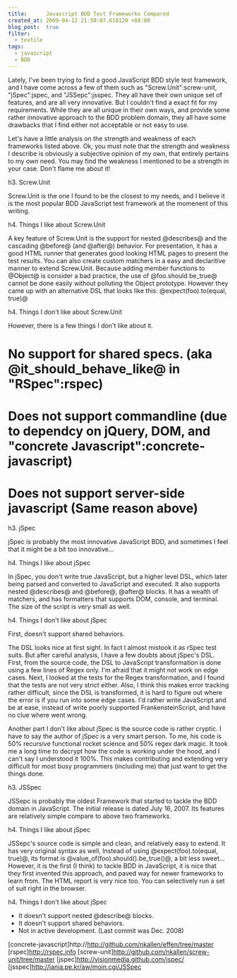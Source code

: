 ```yaml
--- 
title:      Javascript BDD Test Frameworks Compared
created_at: 2009-04-12 21:58:07.618120 +08:00
blog_post:  true
filter:
  - textile
tags:
  - javascript
  - BDD
--- 
```


Lately, I've been trying to find a good JavaScript BDD style test framework, and I have come across a few of them such as "Screw.Unit":screw-unit, "jSpec":jspec, and "JSSepc":jsspec. They all have their own unique set of features, and are all very innovative. But I couldn't find a exact fit for my requirements. While they are all unique in their own ways, and provide some rather innovative approach to the BDD problem domain, they all have some drawbacks that I find either not acceptable or not easy to use.

Let's have a little analysis on the strength and weakness of each frameworks listed above. Ok, you must note that the strength and weakness I describe is obviously a subjective opinion of my own, that entirely pertains to my own need. You may find the weakness I mentioned to be a strength in your case. Don't flame me about it!

h3. Screw.Unit

Screw.Unit is the one I found to be the closest to my needs, and I believe it is the most popular BDD JavaScript test framework at the momenent of this writing.

h4. Things I like about Screw.Unit

A key feature of Screw.Unit is the support for nested @describes@ and the cascading @before@ (and @after@) behavior. For presentation, it has a good HTML runner that generates good looking HTML pages to present the test results. You can also create custom matchers in a easy and declaritive manner to extend Screw.Unit. Because adding member functions to @Object@ is consider a bad practice, the use of @foo.should be_true@ cannot be done easily without polluting the Object prototype. However they came up with an alternative DSL that looks like this: @expect(foo).to(equal, true)@


h4. Things I don't like about Screw.Unit

However, there is a few things I don't like about it.

# No support for shared specs. (aka @it_should_behave_like@ in "RSpec":rspec)
# Does not support commandline (due to dependcy on jQuery, DOM, and "concrete Javascript":concrete-javascript)
# Does not support server-side javascript (Same reason above)


h3. jSpec

jSpec is probably the most innovative JavaScript BDD, and sometimes I feel that it might be a bit too innovative...

h4. Things I like about jSpec

In jSpec, you don't write true JavaScript, but a higher level DSL, which later being parsed and converted to JavaScript and executed. It also supports nested @describes@ and @before@, @after@ blocks. It has a wealth of matchers, and has formatters that supports DOM, console, and terminal. The size of the script is very small as well.

h4. Things I don't like about jSpec

First, doesn't support shared behaviors.

The DSL looks nice at first sight. In fact I almost mistook it as rSpec test suits. But after careful analysis, I have a few doubts about jSpec's DSL. First, from the source code, the DSL to JavaScript transformation is done using a few lines of Regex only. I'm afraid that it might not work on edge cases. Next, I looked at the tests for the Regex transformation, and I found that the tests are not very strict either. Also, I think this makes error tracking rather difficult, since the DSL is transformed, it is hard to figure out where the error is if you run into some edge cases. I'd rather write JavaScript and be at ease, instead of write poorly supported FrankensteinScript, and have no clue where went wrong.

Another part I don't like about jSpec is the source code is rather cryptic. I have to say the author of jSpec is a very smart person. To me, his code is 50% recursive functional rocket science and 50% regex dark magic. It took me a long time to decrypt how the code is working under the hood, and I can't say I understood it 100%. This makes contributing and extending very difficult for most busy programmers (including me) that just want to get the things done.

h3. JSSpec

JSSepc is probably the oldest Framework that started to tackle the BDD domain in JavaScript. The initial release is dated July 16, 2007. Its features are relatively simple compare to above two frameworks.

h4. Things I like about jSpec

JSSepc's source code is simple and clean, and relatively easy to extend. It has very original syntax as well, Instead of using @expect(foo).to(equal, true)@, its format is @value_of(foo).should().be_true()@, a bit less sweet... However, it is the first (I think) to tackle BDD in JavaScript, it is nice that they first invented this approach, and paved way for newer frameworks to learn from. The HTML report is very nice too. You can selectively run a set of suit right in the browser.

h4. Things I don't like about jSpec 

* It doesn't support nested @describe@ blocks.
* It doesn't support shared behaviors.
* Not in active development. (Last commit was Dec. 2008)

[concrete-javascript]http://http://github.com/nkallen/effen/tree/master
[rspec]http://rspec.info
[screw-unit]http://github.com/nkallen/screw-unit/tree/master
[jspec]http://visionmedia.github.com/jspec/
[jsspec]http://jania.pe.kr/aw/moin.cgi/JSSpec
